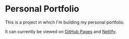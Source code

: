 # Personal Portfolio

This is a project in which I'm building my personal portfolio.

It can currently be viewed on [GitHub Pages](https://dimi-fn.github.io/portfolio/) and [Netlify](https://modest-mcnulty-d09780.netlify.app/).
